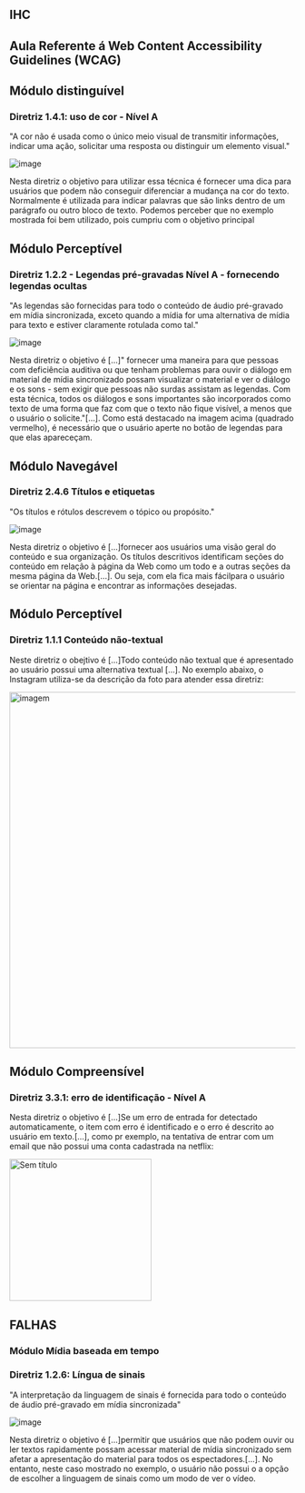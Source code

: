 <h2>IHC</h2>

<h2>Aula Referente á Web Content Accessibility Guidelines (WCAG)</h2>


<h2>Módulo distinguível</h2>
<h3> Diretriz 1.4.1: uso de cor - Nível A</h3>
<p>"A cor não é usada como o único meio visual de transmitir informações, indicar uma ação, solicitar uma resposta ou distinguir um elemento visual."</p>

![image](https://user-images.githubusercontent.com/88887821/187680694-2742f91d-c45c-407f-945c-d69884220147.png)

<p> Nesta diretriz o objetivo para utilizar essa técnica é fornecer uma dica para usuários que podem não conseguir diferenciar a mudança na cor do texto. Normalmente é utilizada para indicar palavras que são links dentro de um parágrafo ou outro bloco de texto. Podemos perceber que no exemplo mostrada foi bem utilizado, pois cumpriu com o objetivo principal</p>

<h2> Módulo Perceptível</h2>
<h3>Diretriz 1.2.2 - Legendas pré-gravadas Nível A - fornecendo legendas ocultas</h3>
<p>"As legendas são fornecidas para todo o conteúdo de áudio pré-gravado em mídia sincronizada, exceto quando a mídia for uma alternativa de mídia para texto e estiver claramente rotulada como tal."</p>

![image](https://user-images.githubusercontent.com/88887821/187682851-1d4eb58f-4b62-4956-abef-ca30059d61e3.png)

<p> Nesta diretriz o objetivo é [...]" fornecer uma maneira para que pessoas com deficiência auditiva ou que tenham problemas para ouvir o diálogo em material de mídia sincronizado possam visualizar o material e ver o diálogo e os sons - sem exigir que pessoas não surdas assistam as legendas. Com esta técnica, todos os diálogos e sons importantes são incorporados como texto de uma forma que faz com que o texto não fique visível, a menos que o usuário o solicite."[...]. Como está destacado na imagem acima (quadrado vermelho), é necessário que o usuário aperte no botão de legendas para que elas apareceçam.</p>

<h2> Módulo Navegável</h2>
<h3> Diretriz 2.4.6 Títulos e etiquetas</h3>
<p> "Os títulos e rótulos descrevem o tópico ou propósito."</p>

![image](https://user-images.githubusercontent.com/88887821/187685822-64e62ff9-c58b-4239-9f86-02ceb9c0f813.png)

<p> Nesta diretriz o objetivo é [...]fornecer aos usuários uma visão geral do conteúdo e sua organização. Os títulos descritivos identificam seções do conteúdo em relação à página da Web como um todo e a outras seções da mesma página da Web.[...]. Ou seja, com ela fica mais fácilpara o usuário se orientar na página e encontrar as informações desejadas. </p>
 
 <h2>Módulo Perceptível</h2>
 <h3> Diretriz 1.1.1 Conteúdo não-textual</h3>
 <p> Neste diretriz o obejtivo é [...]Todo conteúdo não textual que é apresentado ao usuário possui uma alternativa textual [...]. No exemplo abaixo, o Instagram utiliza-se da descrição da foto para atender essa diretriz:
 
  <section align="left">
<img width="627" alt="imagem" src="https://user-images.githubusercontent.com/88887821/203545082-67761736-7d99-4b3e-89a2-14317b48ddc4.png">
 
   <h2>Módulo Compreensível</h2>
<h3> Diretriz 3.3.1: erro de identificação - Nível A</h3>
 <p>  Nesta diretriz o objetivo é [...]Se um erro de entrada for detectado automaticamente, o item com erro é identificado e o erro é descrito ao usuário em texto.[...], como pr exemplo, na tentativa de entrar com um  email que não possui uma conta cadastrada na netflix:</p>
  
   <img width="250" alt="Sem título" src="https://user-images.githubusercontent.com/88887821/203548046-fe2f6ea8-1f89-4573-81d4-62b227705851.png">

 

<h2>FALHAS</h2>
<h3> Módulo Mídia baseada em tempo</h3>
<h3>Diretriz 1.2.6: Língua de sinais</h3>
<p> "A interpretação da linguagem de sinais é fornecida para todo o conteúdo de áudio pré-gravado em mídia sincronizada"</p>
 
 ![image](https://user-images.githubusercontent.com/88887821/187688080-48e93003-ede0-4e1c-bcb5-1e401c06af47.png)
 
 <p> Nesta diretriz o objetivo é [...]permitir que usuários que não podem ouvir ou ler textos rapidamente possam acessar material de mídia sincronizado sem afetar a apresentação do material para todos os espectadores.[...]. No entanto, neste caso mostrado no exemplo, o usuário não possui o a opção de escolher a linguagem de sinais como um modo de ver o vídeo.</p>
 


  




